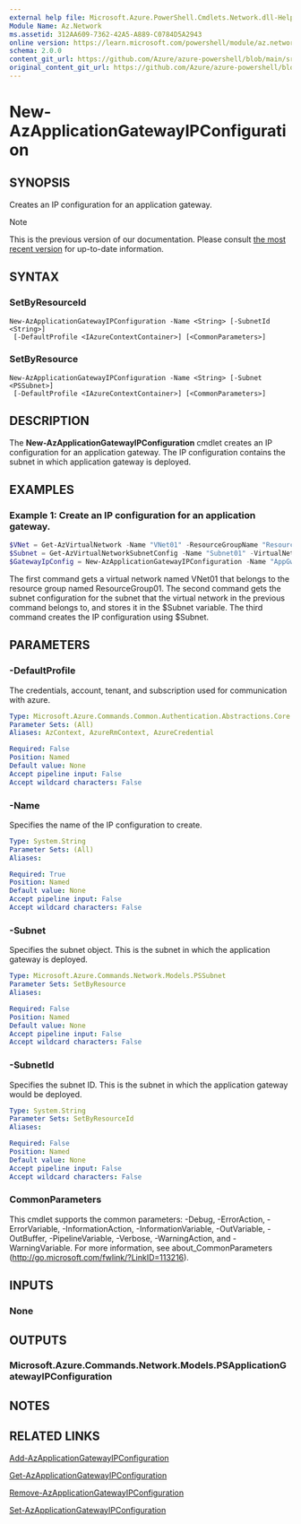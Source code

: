 ```yaml
---
external help file: Microsoft.Azure.PowerShell.Cmdlets.Network.dll-Help.xml
Module Name: Az.Network
ms.assetid: 312AA609-7362-42A5-A889-C0784D5A2943
online version: https://learn.microsoft.com/powershell/module/az.network/new-azapplicationgatewayipconfiguration
schema: 2.0.0
content_git_url: https://github.com/Azure/azure-powershell/blob/main/src/Network/Network/help/New-AzApplicationGatewayIPConfiguration.md
original_content_git_url: https://github.com/Azure/azure-powershell/blob/main/src/Network/Network/help/New-AzApplicationGatewayIPConfiguration.md
---
```


# New-AzApplicationGatewayIPConfiguration

## SYNOPSIS
Creates an IP configuration for an application gateway.

> [!NOTE]
>This is the previous version of our documentation. Please consult [the most recent version](/powershell/module/az.network/new-azapplicationgatewayipconfiguration) for up-to-date information.

## SYNTAX

### SetByResourceId
```
New-AzApplicationGatewayIPConfiguration -Name <String> [-SubnetId <String>]
 [-DefaultProfile <IAzureContextContainer>] [<CommonParameters>]
```

### SetByResource
```
New-AzApplicationGatewayIPConfiguration -Name <String> [-Subnet <PSSubnet>]
 [-DefaultProfile <IAzureContextContainer>] [<CommonParameters>]
```

## DESCRIPTION
The **New-AzApplicationGatewayIPConfiguration** cmdlet creates an IP configuration for an application gateway.
The IP configuration contains the subnet in which application gateway is deployed.

## EXAMPLES

### Example 1: Create an IP configuration for an application gateway.
```powershell
$VNet = Get-AzVirtualNetwork -Name "VNet01" -ResourceGroupName "ResourceGroup01"
$Subnet = Get-AzVirtualNetworkSubnetConfig -Name "Subnet01" -VirtualNetwork $VNet
$GatewayIpConfig = New-AzApplicationGatewayIPConfiguration -Name "AppGwSubnet01" -Subnet $Subnet
```

The first command gets a virtual network named VNet01 that belongs to the resource group named ResourceGroup01.
The second command gets the subnet configuration for the subnet that the virtual network in the previous command belongs to, and stores it in the $Subnet variable.
The third command creates the IP configuration using $Subnet.

## PARAMETERS

### -DefaultProfile
The credentials, account, tenant, and subscription used for communication with azure.

```yaml
Type: Microsoft.Azure.Commands.Common.Authentication.Abstractions.Core.IAzureContextContainer
Parameter Sets: (All)
Aliases: AzContext, AzureRmContext, AzureCredential

Required: False
Position: Named
Default value: None
Accept pipeline input: False
Accept wildcard characters: False
```

### -Name
Specifies the name of the IP configuration to create.

```yaml
Type: System.String
Parameter Sets: (All)
Aliases:

Required: True
Position: Named
Default value: None
Accept pipeline input: False
Accept wildcard characters: False
```

### -Subnet
Specifies the subnet object.
This is the subnet in which the application gateway is deployed.

```yaml
Type: Microsoft.Azure.Commands.Network.Models.PSSubnet
Parameter Sets: SetByResource
Aliases:

Required: False
Position: Named
Default value: None
Accept pipeline input: False
Accept wildcard characters: False
```

### -SubnetId
Specifies the subnet ID.
This is the subnet in which the application gateway would be deployed.

```yaml
Type: System.String
Parameter Sets: SetByResourceId
Aliases:

Required: False
Position: Named
Default value: None
Accept pipeline input: False
Accept wildcard characters: False
```

### CommonParameters
This cmdlet supports the common parameters: -Debug, -ErrorAction, -ErrorVariable, -InformationAction, -InformationVariable, -OutVariable, -OutBuffer, -PipelineVariable, -Verbose, -WarningAction, and -WarningVariable. For more information, see about_CommonParameters (http://go.microsoft.com/fwlink/?LinkID=113216).

## INPUTS

### None

## OUTPUTS

### Microsoft.Azure.Commands.Network.Models.PSApplicationGatewayIPConfiguration

## NOTES

## RELATED LINKS

[Add-AzApplicationGatewayIPConfiguration](./Add-AzApplicationGatewayIPConfiguration.md)

[Get-AzApplicationGatewayIPConfiguration](./Get-AzApplicationGatewayIPConfiguration.md)

[Remove-AzApplicationGatewayIPConfiguration](./Remove-AzApplicationGatewayIPConfiguration.md)

[Set-AzApplicationGatewayIPConfiguration](./Set-AzApplicationGatewayIPConfiguration.md)


